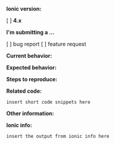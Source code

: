 <!-- Before submitting an issue, please consult our troubleshooting guide (http://ionicframework.com/docs/troubleshooting/) and developer resources (http://ionicframework.com/docs/developer-resources/) -->

<!-- Please make sure you are posting an issue pertaining to the Ionic Framework. If you are having an issue with the Ionic Pro services (Ionic View, Ionic Deploy, etc.) please consult the Ionic Pro support portal (http://support.ionicjs.com) -->

**Ionic version:**
<!-- (For Ionic 1.x issues, please use https://github.com/ionic-team/ionic-v1) -->
<!-- (For Ionic 2.x & 3.x issues, please use https://github.com/ionic-team/ionic-v3) -->
[ ] **4.x**

**I'm submitting a ...** 
<!--  (check one with "x") -->
[ ] bug report
[ ] feature request

<!-- Please do not submit support requests or "How to" questions here. Instead, please use one of these channels: https://forum.ionicframework.com/ or http://ionicworldwide.herokuapp.com/ -->

**Current behavior:**
<!-- Describe how the bug manifests. -->

**Expected behavior:**
<!-- Describe what the behavior would be without the bug. -->

**Steps to reproduce:**
<!--  Please explain the steps required to duplicate the issue, especially if you are able to provide a sample application. -->

**Related code:**

<!-- If you are able to illustrate the bug or feature request with an example, please provide a sample application via one of the following means:

A sample application via GitHub

StackBlitz (https://stackblitz.com)

Plunker (http://plnkr.co/edit/cpeRJs?p=preview)

-->

```
insert short code snippets here
```

**Other information:**
<!-- List any other information that is relevant to your issue. Stack traces, related issues, suggestions on how to fix, Stack Overflow links, forum links, etc. -->

**Ionic info:** 
<!-- (run `ionic info` from a terminal/cmd prompt and paste output below): -->

```
insert the output from ionic info here
```
